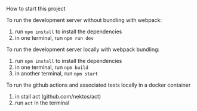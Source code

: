 How to start this project

To run the development server without bundling with webpack:
1. run `npm install` to install the dependencies
2. in one terminal, run `npm run dev`

To run the development server locally with webpack bundling:
1. run `npm install` to install the dependencies
2. in one terminal, run `npm build`
3. in another terminal, run  `npm start`

To run the github actions and associated tests locally in a docker container 
1. in stall act (github.com/nektos/act)
2. run `act` in the terminal
